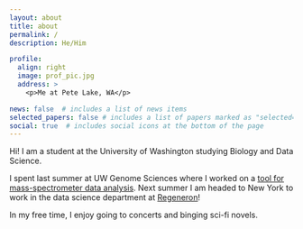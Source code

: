 ```yaml
---
layout: about
title: about
permalink: /
description: He/Him

profile:
  align: right
  image: prof_pic.jpg
  address: >
    <p>Me at Pete Lake, WA</p>

news: false  # includes a list of news items
selected_papers: false # includes a list of papers marked as "selected={true}"
social: true  # includes social icons at the bottom of the page
---
```


Hi! I am a student at the University of Washington studying Biology and Data Science. 

I spent last summer at UW Genome Sciences where I worked on a [tool for mass-spectrometer data analysis](https://skyline.ms/project/home/begin.view?). Next summer I am headed to New York to work in the data science department at [Regeneron](https://www.regeneron.com/)!

In my free time, I enjoy going to concerts and binging sci-fi novels.
